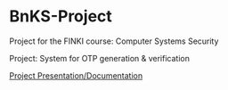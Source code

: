 # BnKS-Project
Project for the FINKI course: Computer Systems Security

Project: System for OTP generation & verification

[Project Presentation/Documentation](https://github.com/FisnikL/BnKS-Project/blob/master/FinalProjectDocumentation_FisnikLimani_151027.pdf)
